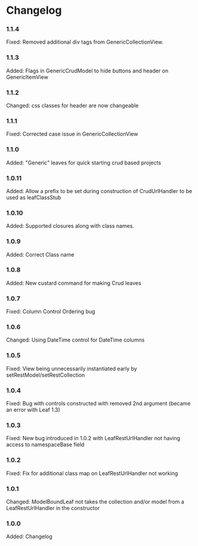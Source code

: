 # Changelog

### 1.1.4

Fixed: Removed additional div tags from GenericCollectionView.

### 1.1.3

Added: Flags in GenericCrudModel to hide buttons and header on GenericItemView

### 1.1.2

Changed: css classes for header are now changeable

### 1.1.1

Fixed: Corrected case issue in GenericCollectionView

### 1.1.0

Added: "Generic" leaves for quick starting crud based projects

### 1.0.11

Added: Allow a prefix to be set during construction of CrudUrlHandler to be used as leafClassStub 


### 1.0.10

Added: Supported closures along with class names.

### 1.0.9

Added: Correct Class name

### 1.0.8

Added:	    New custard command for making Crud leaves

### 1.0.7

Fixed:      Column Control Ordering bug

### 1.0.6

Changed:    Using DateTime control for DateTime columns

### 1.0.5

Fixed:		View being unnecessarily instantiated early by setRestModel/setRestCollection

### 1.0.4

Fixed:		Bug with controls constructed with removed 2nd argument (became an error with Leaf 1.3)

### 1.0.3

Fixed:		New bug introduced in 1.0.2 with LeafRestUrlHandler not having access to namespaceBase field

### 1.0.2

Fixed:		Fix for additional class map on LeafRestUrlHandler not working

### 1.0.1

Changed:	ModelBoundLeaf not takes the collection and/or model from a LeafRestUrlHandler in the constructor

### 1.0.0

Added:      Changelog
